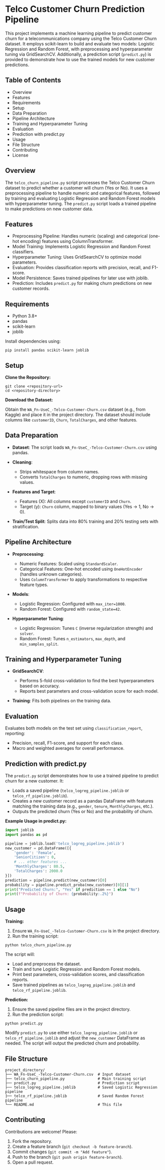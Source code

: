 
# Telco Customer Churn Prediction Pipeline

This project implements a machine learning pipeline to predict customer churn for a telecommunications company using the Telco Customer Churn dataset. It employs scikit-learn to build and evaluate two models: Logistic Regression and Random Forest, with preprocessing and hyperparameter tuning via GridSearchCV. Additionally, a prediction script (`predict.py`) is provided to demonstrate how to use the trained models for new customer predictions.

## Table of Contents

* Overview
* Features
* Requirements
* Setup
* Data Preparation
* Pipeline Architecture
* Training and Hyperparameter Tuning
* Evaluation
* Prediction with predict.py
* Usage
* File Structure
* Contributing
* License

## Overview

The `telco_churn_pipeline.py` script processes the Telco Customer Churn dataset to predict whether a customer will churn (Yes or No). It uses a preprocessing pipeline to handle numeric and categorical features, followed by training and evaluating Logistic Regression and Random Forest models with hyperparameter tuning. The `predict.py` script loads a trained pipeline to make predictions on new customer data.

## Features

* Preprocessing Pipeline: Handles numeric (scaling) and categorical (one-hot encoding) features using ColumnTransformer.
* Model Training: Implements Logistic Regression and Random Forest classifiers.
* Hyperparameter Tuning: Uses GridSearchCV to optimize model parameters.
* Evaluation: Provides classification reports with precision, recall, and F1-score.
* Model Persistence: Saves trained pipelines for later use with joblib.
* Prediction: Includes `predict.py` for making churn predictions on new customer records.

## Requirements

* Python 3.8+
* pandas
* scikit-learn
* joblib

Install dependencies using:

```
pip install pandas scikit-learn joblib
```

## Setup

**Clone the Repository:**

```
git clone <repository-url>
cd <repository-directory>
```

**Download the Dataset:**

Obtain the `WA_Fn-UseC_-Telco-Customer-Churn.csv` dataset (e.g., from Kaggle) and place it in the project directory.
The dataset should include columns like `customerID`, `Churn`, `TotalCharges`, and other features.

## Data Preparation

* **Dataset**: The script loads `WA_Fn-UseC_-Telco-Customer-Churn.csv` using pandas.
* **Cleaning**:

  * Strips whitespace from column names.
  * Converts `TotalCharges` to numeric, dropping rows with missing values.
* **Features and Target**:

  * Features (X): All columns except `customerID` and `Churn`.
  * Target (y): `Churn` column, mapped to binary values (Yes → 1, No → 0).
* **Train/Test Split**: Splits data into 80% training and 20% testing sets with stratification.

## Pipeline Architecture

* **Preprocessing**:

  * Numeric Features: Scaled using `StandardScaler`.
  * Categorical Features: One-hot encoded using `OneHotEncoder` (handles unknown categories).
  * Uses `ColumnTransformer` to apply transformations to respective feature types.
* **Models**:

  * Logistic Regression: Configured with `max_iter=1000`.
  * Random Forest: Configured with `random_state=42`.
* **Hyperparameter Tuning**:

  * Logistic Regression: Tunes `C` (inverse regularization strength) and `solver`.
  * Random Forest: Tunes `n_estimators`, `max_depth`, and `min_samples_split`.

## Training and Hyperparameter Tuning

* **GridSearchCV**:

  * Performs 5-fold cross-validation to find the best hyperparameters based on accuracy.
  * Reports best parameters and cross-validation score for each model.
* **Training**: Fits both pipelines on the training data.

## Evaluation

Evaluates both models on the test set using `classification_report`, reporting:

* Precision, recall, F1-score, and support for each class.
* Macro and weighted averages for overall performance.

## Prediction with predict.py

The `predict.py` script demonstrates how to use a trained pipeline to predict churn for a new customer. It:

* Loads a saved pipeline (`telco_logreg_pipeline.joblib` or `telco_rf_pipeline.joblib`).
* Creates a new customer record as a pandas DataFrame with features matching the training data (e.g., `gender`, `tenure`, `MonthlyCharges`, etc.).
* Outputs the predicted churn (Yes or No) and the probability of churn.

**Example Usage in predict.py:**

```python
import joblib
import pandas as pd

pipeline = joblib.load('telco_logreg_pipeline.joblib')
new_customer = pd.DataFrame([{
    'gender': 'Female',
    'SeniorCitizen': 0,
    # ... other features ...
    'MonthlyCharges': 80.5,
    'TotalCharges': 2000.0
}])
prediction = pipeline.predict(new_customer)[0]
probability = pipeline.predict_proba(new_customer)[0][1]
print("Predicted Churn:", "Yes" if prediction == 1 else "No")
print(f"Probability of Churn: {probability:.2%}")
```

## Usage

**Training:**

1. Ensure `WA_Fn-UseC_-Telco-Customer-Churn.csv` is in the project directory.
2. Run the training script:

```
python telco_churn_pipeline.py
```

The script will:

* Load and preprocess the dataset.
* Train and tune Logistic Regression and Random Forest models.
* Print best parameters, cross-validation scores, and classification reports.
* Save trained pipelines as `telco_logreg_pipeline.joblib` and `telco_rf_pipeline.joblib`.

**Prediction:**

1. Ensure the saved pipeline files are in the project directory.
2. Run the prediction script:

```
python predict.py
```

Modify `predict.py` to use either `telco_logreg_pipeline.joblib` or `telco_rf_pipeline.joblib` and adjust the `new_customer` DataFrame as needed.
The script will output the predicted churn and probability.

## File Structure

```
project_directory/
├── WA_Fn-UseC_-Telco-Customer-Churn.csv  # Input dataset
├── telco_churn_pipeline.py               # Main training script
├── predict.py                            # Prediction script
├── telco_logreg_pipeline.joblib          # Saved Logistic Regression pipeline
├── telco_rf_pipeline.joblib              # Saved Random Forest pipeline
└── README.md                             # This file
```

## Contributing

Contributions are welcome! Please:

1. Fork the repository.
2. Create a feature branch (`git checkout -b feature-branch`).
3. Commit changes (`git commit -m "Add feature"`).
4. Push to the branch (`git push origin feature-branch`).
5. Open a pull request.


